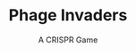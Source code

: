---
title: "Phage Invaders"
subtitle: "A CRISPR Game"
image: /img/phage-invaders-banner.jpg
icon: /img/phageinvaders-appicon.webp
cta: Download Now
link: "https://apps.apple.com/us/app/phage-invaders/id1460866913"
intro:
    heading: Defend the City of Bacterium from Viral Annihilation
    image: /img/phage-invaders-hero.jpg
    text: "Bacterium is under attack by the ruthless phage viruses! Their goal? To clone their mindless soldiers and destroy other cities like yours. Play as the local hero Cris Perotein and defend Bacterium from the viral invaders by slicing viral DNA before they create more clones. Each level introduces more complexity as you learn about CRISPR proteins and how they fend off real viruses."
screenshots:
     images:
      - image: /img/IMG_1920.png
      - image: /img/IMG_1921.png
      - image: /img/IMG_1922.png
howtoplay:
    heading: How to Play
    images:
       - image: /img/phage-icon-01.png
         title: "Slice the Viral DNA"
         caption: "Navigate the cell to intercept and slice viral DNA strands before phages are assembled and escape. Once all three parts of a phage are combined, there's nothing that can stop them from escaping the cell and causing damage."
       - image: /img/phage-icon-02.png
         title: "Match the Guide RNA"
         caption: "Each phage can inject one of four types of DNA. You'll need to keep changing your guide RNA to match the DNA of the invaders, storing the viral DNA in your cell's plasmid to recognize it more quickly."
       - image: /img/phage-icon-03.png
         title: "Avoid Anti-CRISPRs"
         caption: "Eventually the phages start to fight back: they inject DNA to create anti-CRISPR proteins which stick to you and slow you down. Move to avoid them or risk being overrun by phage clones."
       - image: /img/phage-icon-04.png
         title: "Last as Long as You Can"
         caption: "In Survival Mode, fight off the phages as they get faster and increase their forces. Share your score on the leaderboard and see how your defense skills stack up against other players around the world!"
---